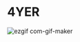 # 4YER

![ezgif com-gif-maker](https://user-images.githubusercontent.com/39010251/79080319-3add6200-7cea-11ea-844a-287db01f6387.gif)
